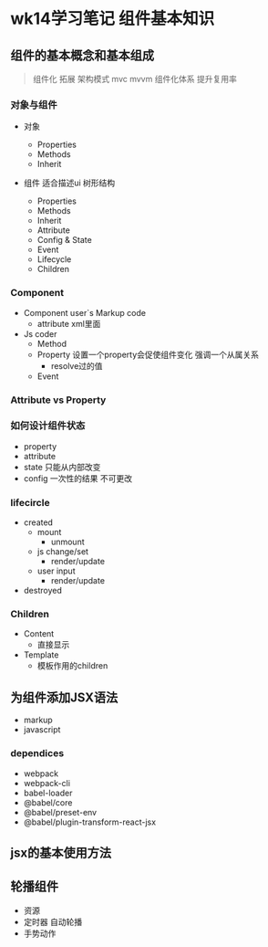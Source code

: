 # wk14学习笔记 组件基本知识 

## 组件的基本概念和基本组成
> 组件化  拓展
> 架构模式 mvc mvvm
组件化体系 提升复用率
### 对象与组件
- 对象
  - Properties
  - Methods
  - Inherit

- 组件 适合描述ui 树形结构
  - Properties
  - Methods
  - Inherit
  - Attribute 
  - Config & State
  - Event 
  - Lifecycle
  - Children

### Component
- Component user`s Markup code
  - attribute xml里面
- Js coder     
  - Method
  - Property 设置一个property会促使组件变化 强调一个从属关系
    - resolve过的值
  - Event 

### Attribute vs Property

### 如何设计组件状态
- property
- attribute
- state 只能从内部改变
- config 一次性的结果 不可更改

### lifecircle
- created
  - mount
    - unmount
  - js change/set
    - render/update
  - user input
    - render/update
- destroyed

### Children
- Content
  - 直接显示
- Template
  - 模板作用的children


## 为组件添加JSX语法
- markup 
- javascript

### dependices
- webpack
- webpack-cli
- babel-loader
- @babel/core
- @babel/preset-env
- @babel/plugin-transform-react-jsx


## jsx的基本使用方法

## 轮播组件
- 资源
- 定时器 自动轮播
- 手势动作

